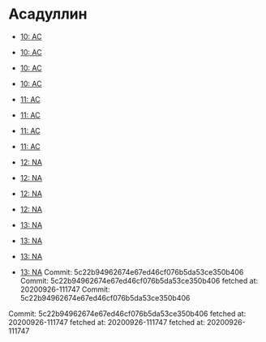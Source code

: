 # Асадуллин
- [10: AC](10.md)
- [10: AC](10.md)
- [10: AC](10.md)
- [10: AC](10.md)
- [11: AC](11.md)
- [11: AC](11.md)
- [11: AC](11.md)
- [11: AC](11.md)
- [12: NA](12.md)
- [12: NA](12.md)
- [12: NA](12.md)
- [12: NA](12.md)
- [13: NA](13.md)
- [13: NA](13.md)
- [13: NA](13.md)



- [13: NA](13.md)
Commit: 5c22b94962674e67ed46cf076b5da53ce350b406
Commit: 5c22b94962674e67ed46cf076b5da53ce350b406
 fetched at: 20200926-111747
Commit: 5c22b94962674e67ed46cf076b5da53ce350b406

Commit: 5c22b94962674e67ed46cf076b5da53ce350b406
 fetched at: 20200926-111747
 fetched at: 20200926-111747
 fetched at: 20200926-111747
